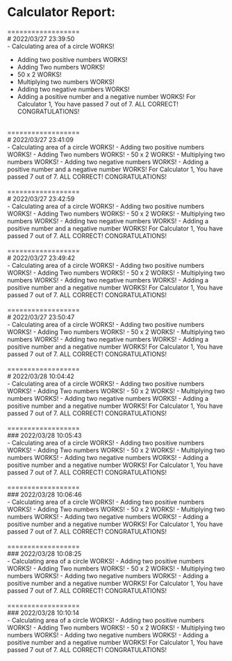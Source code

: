 # Calculator Report:

==================
 <br> # 2022/03/27 23:39:50 
 <br> - Calculating area of a circle WORKS! 
 - Adding two positive numbers WORKS! 
 - Adding Two numbers WORKS! 
 - 50 x 2 WORKS! 
 - Multiplying two numbers WORKS! 
 - Adding two negative numbers WORKS! 
 - Adding a positive number and a negative number WORKS! 
For Calculator 1, You have passed 7 out of 7. ALL CORRECT! CONGRATULATIONS!
 <br>
==================
 <br> # 2022/03/27 23:41:09 
 <br> - Calculating area of a circle WORKS! 
 - Adding two positive numbers WORKS! 
 - Adding Two numbers WORKS! 
 - 50 x 2 WORKS! 
 - Multiplying two numbers WORKS! 
 - Adding two negative numbers WORKS! 
 - Adding a positive number and a negative number WORKS! 
For Calculator 1, You have passed 7 out of 7. ALL CORRECT! CONGRATULATIONS!
 <br><br> 
==================<br>
# 2022/03/27 23:42:59 
 <br> - Calculating area of a circle WORKS! 
 - Adding two positive numbers WORKS! 
 - Adding Two numbers WORKS! 
 - 50 x 2 WORKS! 
 - Multiplying two numbers WORKS! 
 - Adding two negative numbers WORKS! 
 - Adding a positive number and a negative number WORKS! 
For Calculator 1, You have passed 7 out of 7. ALL CORRECT! CONGRATULATIONS!
 <br><br> 
==================<br>
# 2022/03/27 23:49:42 
 <br> - Calculating area of a circle WORKS! 
 - Adding two positive numbers WORKS! 
 - Adding Two numbers WORKS! 
 - 50 x 2 WORKS! 
 - Multiplying two numbers WORKS! 
 - Adding two negative numbers WORKS! 
 - Adding a positive number and a negative number WORKS! 
For Calculator 1, You have passed 7 out of 7. ALL CORRECT! CONGRATULATIONS!
 <br><br> 
==================
<br># 2022/03/27 23:50:47 
 <br> - Calculating area of a circle WORKS! 
 - Adding two positive numbers WORKS! 
 - Adding Two numbers WORKS! 
 - 50 x 2 WORKS! 
 - Multiplying two numbers WORKS! 
 - Adding two negative numbers WORKS! 
 - Adding a positive number and a negative number WORKS! 
For Calculator 1, You have passed 7 out of 7. ALL CORRECT! CONGRATULATIONS!
 <br><br> 
==================
<br># 2022/03/28 10:04:42 
 <br> - Calculating area of a circle WORKS! 
 - Adding two positive numbers WORKS! 
 - Adding Two numbers WORKS! 
 - 50 x 2 WORKS! 
 - Multiplying two numbers WORKS! 
 - Adding two negative numbers WORKS! 
 - Adding a positive number and a negative number WORKS! 
For Calculator 1, You have passed 7 out of 7. ALL CORRECT! CONGRATULATIONS!
 <br><br> 
==================
<br>
### 2022/03/28 10:05:43 
 <br> - Calculating area of a circle WORKS! 
 - Adding two positive numbers WORKS! 
 - Adding Two numbers WORKS! 
 - 50 x 2 WORKS! 
 - Multiplying two numbers WORKS! 
 - Adding two negative numbers WORKS! 
 - Adding a positive number and a negative number WORKS! 
For Calculator 1, You have passed 7 out of 7. ALL CORRECT! CONGRATULATIONS!
 <br><br> 
==================
<br>
### 2022/03/28 10:06:46 
 <br> - Calculating area of a circle WORKS! 
 - Adding two positive numbers WORKS! 
 - Adding Two numbers WORKS! 
 - 50 x 2 WORKS! 
 - Multiplying two numbers WORKS! 
 - Adding two negative numbers WORKS! 
 - Adding a positive number and a negative number WORKS! 
For Calculator 1, You have passed 7 out of 7. ALL CORRECT! CONGRATULATIONS!
 <br><br> 
==================
<br>
### 2022/03/28 10:08:25 
 <br>
 - Calculating area of a circle WORKS! 
 - Adding two positive numbers WORKS! 
 - Adding Two numbers WORKS! 
 - 50 x 2 WORKS! 
 - Multiplying two numbers WORKS! 
 - Adding two negative numbers WORKS! 
 - Adding a positive number and a negative number WORKS! 
For Calculator 1, You have passed 7 out of 7. ALL CORRECT! CONGRATULATIONS!
 <br><br> 
==================
<br>
### 2022/03/28 10:10:14 
 <br>
 - Calculating area of a circle WORKS! 
 - Adding two positive numbers WORKS! 
 - Adding Two numbers WORKS! 
 - 50 x 2 WORKS! 
 - Multiplying two numbers WORKS! 
 - Adding two negative numbers WORKS! 
 - Adding a positive number and a negative number WORKS! 
For Calculator 1, You have passed 7 out of 7. ALL CORRECT! CONGRATULATIONS!
 <br>
